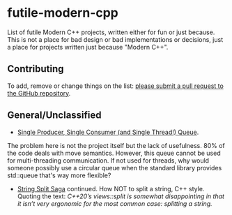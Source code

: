 # futile-modern-cpp
List of futile Modern C++ projects, written either for fun or just because. 
This is not a place for bad design or bad implementations or decisions, just a place for projects written just because "Modern C++".

## Contributing 

To add, remove or change things on the list:
[please submit a pull request to the GitHub repository](https://github.com/HFTrader/futile-modern-cpp).



## General/Unclassified

- [Single Producer, Single Consumer (and Single Thread!) Queue](https://github.com/SteveZhangSZ/ConstexprCircularQueue). 

The problem here is not the project itself but the lack of usefulness. 80% of the code deals with move semantics. However, this queue cannot be used for multi-threading communication. If not used for threads, why would someone possibly use a circular queue when the standard library provides std::queue that's way more flexible?

- [String Split Saga](https://brevzin.github.io/c++/2020/07/06/split-view/) continued. How NOT to split a string, C++ style. Quoting the text: *C++20’s views::split is somewhat disappointing in that it isn’t very ergonomic for the most common case: splitting a string.*


